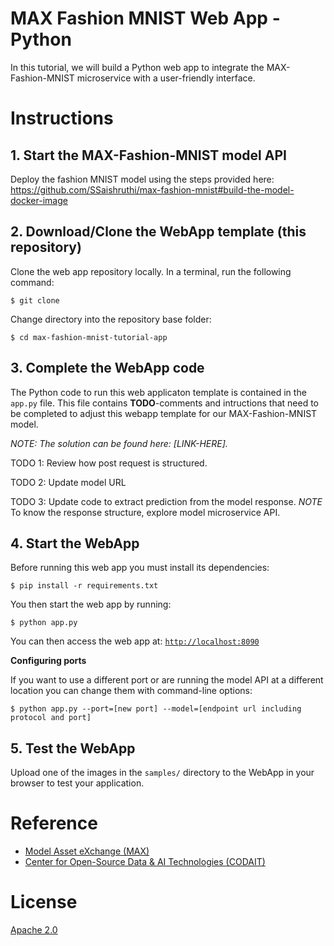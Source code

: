 # MAX Fashion MNIST Web App - Python

In this tutorial, we will build a Python web app to integrate the MAX-Fashion-MNIST microservice with a user-friendly interface.

# Instructions
## 1. Start the MAX-Fashion-MNIST model API

Deploy the fashion MNIST model using the steps provided here: https://github.com/SSaishruthi/max-fashion-mnist#build-the-model-docker-image


## 2. Download/Clone the WebApp template (this repository)

Clone the web app repository locally. In a terminal, run the following command:

```
$ git clone 
```

Change directory into the repository base folder:

```
$ cd max-fashion-mnist-tutorial-app
```

## 3. Complete the WebApp code

The Python code to run this web applicaton template is contained in the `app.py` file. This file contains **TODO**-comments and intructions that need to be completed to adjust this webapp template for our MAX-Fashion-MNIST model.

_NOTE: The solution can be found here: [LINK-HERE]._

TODO 1: Review how post request is structured.

TODO 2: Update model URL

TODO 3: Update code to extract prediction from the model response. 
        _NOTE_ To know the response structure, explore model microservice API.


## 4. Start the WebApp

Before running this web app you must install its dependencies:

```
$ pip install -r requirements.txt
```

You then start the web app by running:

```
$ python app.py
```

You can then access the web app at: [`http://localhost:8090`](http://localhost:8090)

**Configuring ports**

If you want to use a different port or are running the model API at a different location you can change them with command-line options:

```
$ python app.py --port=[new port] --model=[endpoint url including protocol and port]
```

## 5. Test the WebApp

Upload one of the images in the `samples/` directory to the WebApp in your browser to test your application. 

# Reference

* [Model Asset eXchange (MAX)](https://developer.ibm.com/code/exchanges/models/)
* [Center for Open-Source Data & AI Technologies (CODAIT)](https://developer.ibm.com/code/open/centers/codait/)

# License
[Apache 2.0](LICENSE)

